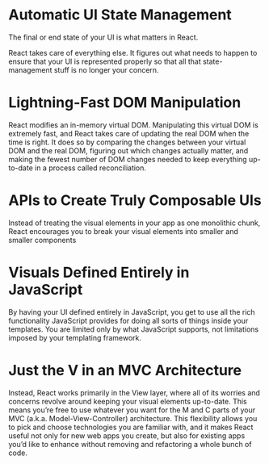 # Automatic UI State Management
The final or end state of your UI is what matters in React.

React takes care of everything else. It figures out what needs to happen to ensure that your UI is represented properly so that all that state-management stuff is no longer your concern.

# Lightning-Fast DOM Manipulation
React modifies an in-memory virtual DOM. Manipulating this virtual DOM is extremely fast, and React takes care of updating the real DOM when the time is right. It does so by comparing the changes between your virtual DOM and the real DOM, figuring out which changes actually matter, and making the fewest number of DOM changes needed to keep everything up-to-date in a process called reconciliation.

# APIs to Create Truly Composable UIs
Instead of treating the visual elements in your app as one monolithic chunk, React encourages you to break your visual elements into smaller and smaller components

# Visuals Defined Entirely in JavaScript
By having your UI defined entirely in JavaScript, you get to use all the rich functionality JavaScript provides for doing all sorts of things inside your templates. You are limited only by what JavaScript supports, not limitations imposed by your templating framework.

# Just the V in an MVC Architecture
Instead, React works primarily in the View layer, where all of its worries and concerns revolve around keeping your visual elements up-to-date. This means you’re free to use whatever you want for the M and C parts of your MVC (a.k.a. Model-View-Controller) architecture. This flexibility allows you to pick and choose technologies you are familiar with, and it makes React useful not only for new web apps you create, but also for existing apps you’d like to enhance without removing and refactoring a whole bunch of code.